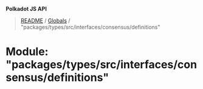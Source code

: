 **Polkadot JS API**

> [README](../README.md) / [Globals](../globals.md) / "packages/types/src/interfaces/consensus/definitions"

# Module: "packages/types/src/interfaces/consensus/definitions"
